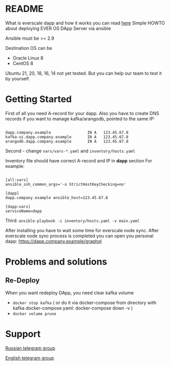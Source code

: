 # README

What is everscale dapp and how it works you can read [here](https://github.com/tonlabs/evernode-ds)
Simple HOWTO about deploying EVER OS DApp Server via ansible

Ansible must be >= 2.9

Destination OS can be
 - Oracle Linux 8
 - CentOS 8
 
Ubuntu 21, 20, 18, 16, 14 not yet tested. But you can help our team to test it by yourself.

# Getting Started

First of all you need A-record for your dapp. Also you have to create DNS records if you want to manage kafka/arangodb, pointed to the same IP:

<pre><code>
dapp.company.example                IN A   123.45.67.8
kafka-ui.dapp.company.example       IN A   123.45.67.8
arangodb.dapp.company.example       IN A   123.45.67.8
</code></pre>

Second - change ```vars/vars-*.yaml``` and ```inventory/hosts.yaml```

Inventory file should have correct A-record and IP in **dapp** section
For example:

<pre><code>
[all:vars]
ansible_ssh_common_args='-o StrictHostKeyChecking=no'

[dapp]
dapp.company.example ansible_host=123.45.67.8

[dapp:vars]
serviceName=dapp
</code></pre>

Third:
```ansible-playbook -i inventory/hosts.yaml -v main.yaml```

After installing you have to wait some time for everscale node sync. After everscale node sync process is completed you can open you personal dapp: https://dapp.company.example/graphql

# Problems and solutions

## Re-Deploy

When you want redeploy DApp, you need clear kafka volume

 - ```docker stop kafka``` ( or do it via docker-compose from directory with kafka docker-compose.yaml: docker-compose down -v )
 - ```docker volume prune```

# Support

[Russian telegram group](https://t.me/itgoldio_support_ru)

[English telegram group](https://t.me/tgoldio_support_en)
